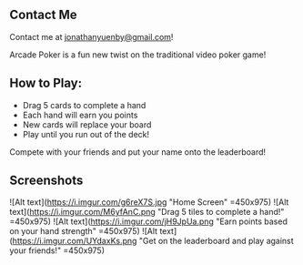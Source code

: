 ## Contact Me

Contact me at jonathanyuenby@gmail.com!

Arcade Poker is a fun new twist on the traditional video poker game!

## How to Play:

 * Drag 5 cards to complete a hand
 * Each hand will earn you points
 * New cards will replace your board
 * Play until you run out of the deck!


Compete with your friends and put your name onto the leaderboard!


## Screenshots

![Alt text](https://i.imgur.com/g6reX7S.jpg "Home Screen" =450x975)
![Alt text](https://i.imgur.com/M6yfAnC.png "Drag 5 tiles to complete a hand!" =450x975)
![Alt text](https://i.imgur.com/jH9JpUa.png "Earn points based on your hand strength" =450x975)
![Alt text](https://i.imgur.com/UYdaxKs.png "Get on the leaderboard and play against your friends!" =450x975)
